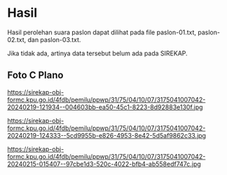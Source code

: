 # Hasil

Hasil perolehan suara paslon dapat dilihat pada file paslon-01.txt, paslon-02.txt, dan paslon-03.txt.

Jika tidak ada, artinya data tersebut belum ada pada SIREKAP.

## Foto C Plano

https://sirekap-obj-formc.kpu.go.id/4fdb/pemilu/ppwp/31/75/04/10/07/3175041007042-20240219-121934--004603bb-ea50-45c1-8223-8d92883e130f.jpg

https://sirekap-obj-formc.kpu.go.id/4fdb/pemilu/ppwp/31/75/04/10/07/3175041007042-20240219-124333--5cd9955b-e826-4953-8e42-5d5af9862c33.jpg

https://sirekap-obj-formc.kpu.go.id/4fdb/pemilu/ppwp/31/75/04/10/07/3175041007042-20240215-015407--97cbe1d3-520c-4022-bfb4-ab558edf747c.jpg
